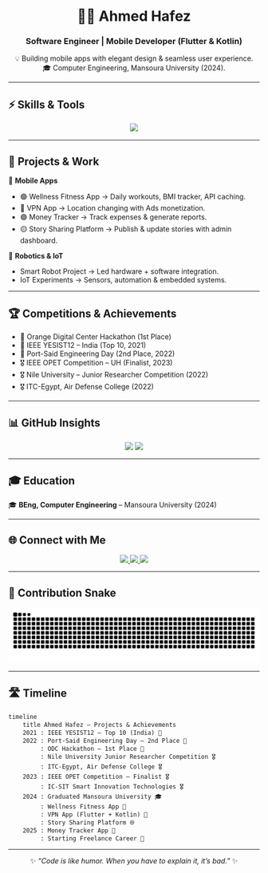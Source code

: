 <div align="center"> 
 
# 👨‍💻 Ahmed Hafez   
### Software Engineer | Mobile Developer (Flutter & Kotlin)   
 
💡 Building mobile apps with elegant design & seamless user experience.   
🎓 Computer Engineering, Mansoura University (2024).   
 
</div> 
 
--- 
 
## ⚡ Skills & Tools   
 
<p align="center"> 
  <img src="https://skillicons.dev/icons?i=dart,kotlin,flutter,androidstudio,firebase,sqlite,git,figma,c,cpp" /> 
</p> 
 
--- 
 
## 🚀 Projects & Work   
 
📱 **Mobile Apps**   
- 🟢 Wellness Fitness App → Daily workouts, BMI tracker, API caching.   
- 🔵 VPN App → Location changing with Ads monetization.   
- 🟣 Money Tracker → Track expenses & generate reports.   
- 🟡 Story Sharing Platform → Publish & update stories with admin dashboard.   
 
🤖 **Robotics & IoT**   
- Smart Robot Project → Led hardware + software integration.   
- IoT Experiments → Sensors, automation & embedded systems.   
 
--- 
 
## 🏆 Competitions & Achievements   
 
- 🥇 Orange Digital Center Hackathon (1st Place)   
- 🏅 IEEE YESIST12 – India (Top 10, 2021)   
- 🥈 Port-Said Engineering Day (2nd Place, 2022)   
- 🎖️ IEEE OPET Competition – UH (Finalist, 2023)   
- 🎖️ Nile University – Junior Researcher Competition (2022)   
- 🎖️ ITC-Egypt, Air Defense College (2022)   
 
--- 
 
## 📊 GitHub Insights   
 
<p align="center"> 
  <img src="https://github-readme-stats.vercel.app/api?username=ahmedhafez32&show_icons=true&theme=radical" height="180" /> 
  <img src="https://github-readme-stats.vercel.app/api/top-langs/?username=ahmedhafez32&layout=compact&theme=radical" height="180" /> 
</p> 
 
--- 
 
## 🎓 Education   
 
🎓 **BEng, Computer Engineering** – Mansoura University (2024)   
 
---  

## 🌐 Connect with Me  

<p align="center"> 
  <a href="https://www.linkedin.com/in/ahmedhafez47?utm_source=share&utm_campaign=share_via&utm_content=profile&utm_medium=android_app"> 
    <img src="https://img.shields.io/badge/LinkedIn-0A66C2?style=for-the-badge&logo=linkedin&logoColor=white"/> 
  </a> 
  <a href="mailto:ahmedhafez4563@gmail.com"> 
    <img src="https://img.shields.io/badge/Gmail-EA4335?style=for-the-badge&logo=gmail&logoColor=white"/> 
  </a> 
  <a href="https://wa.me/201556417677"> 
    <img src="https://img.shields.io/badge/WhatsApp-25D366?style=for-the-badge&logo=whatsapp&logoColor=white"/> 
  </a> 
</p>  

---  

## 🐍 Contribution Snake  

<p align="center">
  <!-- Light mode -->
  <picture>
    <source media="(prefers-color-scheme: dark)" srcset="https://raw.githubusercontent.com/AhmedHafez32/AhmedHafez32/output/github-contribution-grid-snake-dark.svg" />
    <source media="(prefers-color-scheme: light)" srcset="https://raw.githubusercontent.com/AhmedHafez32/AhmedHafez32/output/github-contribution-grid-snake.svg" />
    <img alt="Snake animation" src="https://raw.githubusercontent.com/AhmedHafez32/AhmedHafez32/output/github-contribution-grid-snake.svg" />
  </picture>
</p>


---  
## 🛣️ Timeline  

```mermaid
timeline
    title Ahmed Hafez – Projects & Achievements
    2021 : IEEE YESIST12 – Top 10 (India) 🏅
    2022 : Port-Said Engineering Day – 2nd Place 🥈
         : ODC Hackathon – 1st Place 🥇
         : Nile University Junior Researcher Competition 🎖️
         : ITC-Egypt, Air Defense College 🎖️
    2023 : IEEE OPET Competition – Finalist 🎖️
         : IC-SIT Smart Innovation Technologies 🎖️
    2024 : Graduated Mansoura University 🎓
         : Wellness Fitness App 📱
         : VPN App (Flutter + Kotlin) 📱
         : Story Sharing Platform 🌐
    2025 : Money Tracker App 📱
         : Starting Freelance Career 🚀
```
---
<div align="center">

✨ *“Code is like humor. When you have to explain it, it’s bad.”* ✨  

</div>

